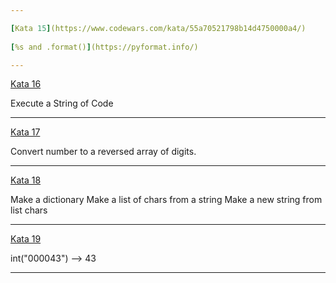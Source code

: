 ```yaml
---

[Kata 15](https://www.codewars.com/kata/55a70521798b14d4750000a4/)
      
[%s and .format()](https://pyformat.info/)

---
```


[Kata 16](https://www.codewars.com/kata/57356c55867b9b7a60000bd7/)

Execute a String of Code

---

[Kata 17](https://www.codewars.com/kata/5583090cbe83f4fd8c000051/)

Convert number to a reversed array of digits.

---

[Kata 18](https://www.codewars.com/kata/577bd026df78c19bca0002c0)

Make a dictionary
Make a list of chars from a string
Make a new string from list chars

---

[Kata 19](https://www.codewars.com/kata/5966e33c4e686b508700002d)

int("000043") --> 43

---
